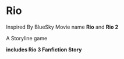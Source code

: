 # Rio
Inspired By BlueSky Movie name **Rio** and **Rio 2**

A Storyline game

**includes Rio 3 Fanfiction Story**
